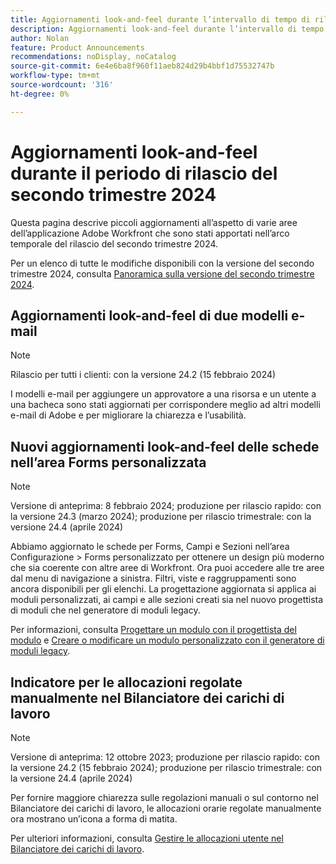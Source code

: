 ```yaml
---
title: Aggiornamenti look-and-feel durante l’intervallo di tempo di rilascio del secondo trimestre 2024
description: Aggiornamenti look-and-feel durante l’intervallo di tempo di rilascio del secondo trimestre 2024
author: Nolan
feature: Product Announcements
recommendations: noDisplay, noCatalog
source-git-commit: 6e4e6ba8f960f11aeb824d29b4bbf1d75532747b
workflow-type: tm+mt
source-wordcount: '316'
ht-degree: 0%

---
```


# Aggiornamenti look-and-feel durante il periodo di rilascio del secondo trimestre 2024

Questa pagina descrive piccoli aggiornamenti all’aspetto di varie aree dell’applicazione Adobe Workfront che sono stati apportati nell’arco temporale del rilascio del secondo trimestre 2024.

Per un elenco di tutte le modifiche disponibili con la versione del secondo trimestre 2024, consulta [Panoramica sulla versione del secondo trimestre 2024](/help/quicksilver/product-announcements/product-releases/24-q2-release-activity/24-q2-release-overview.md).

## Aggiornamenti look-and-feel di due modelli e-mail

>[!NOTE]
>
>Rilascio per tutti i clienti: con la versione 24.2 (15 febbraio 2024)

I modelli e-mail per aggiungere un approvatore a una risorsa e un utente a una bacheca sono stati aggiornati per corrispondere meglio ad altri modelli e-mail di Adobe e per migliorare la chiarezza e l’usabilità.

## Nuovi aggiornamenti look-and-feel delle schede nell’area Forms personalizzata

>[!NOTE]
>
>Versione di anteprima: 8 febbraio 2024; produzione per rilascio rapido: con la versione 24.3 (marzo 2024); produzione per rilascio trimestrale: con la versione 24.4 (aprile 2024)

Abbiamo aggiornato le schede per Forms, Campi e Sezioni nell’area Configurazione > Forms personalizzato per ottenere un design più moderno che sia coerente con altre aree di Workfront. Ora puoi accedere alle tre aree dal menu di navigazione a sinistra. Filtri, viste e raggruppamenti sono ancora disponibili per gli elenchi. La progettazione aggiornata si applica ai moduli personalizzati, ai campi e alle sezioni creati sia nel nuovo progettista di moduli che nel generatore di moduli legacy.

Per informazioni, consulta [Progettare un modulo con il progettista del modulo](/help/quicksilver/administration-and-setup/customize-workfront/create-manage-custom-forms/form-designer/design-a-form/design-a-form.md) e [Creare o modificare un modulo personalizzato con il generatore di moduli legacy](/help/quicksilver/administration-and-setup/customize-workfront/create-manage-custom-forms/create-or-edit-a-custom-form.md).

## Indicatore per le allocazioni regolate manualmente nel Bilanciatore dei carichi di lavoro

>[!NOTE]
>
>Versione di anteprima: 12 ottobre 2023; produzione per rilascio rapido: con la versione 24.2 (15 febbraio 2024); produzione per rilascio trimestrale: con la versione 24.4 (aprile 2024)

Per fornire maggiore chiarezza sulle regolazioni manuali o sul contorno nel Bilanciatore dei carichi di lavoro, le allocazioni orarie regolate manualmente ora mostrano un’icona a forma di matita.

Per ulteriori informazioni, consulta [Gestire le allocazioni utente nel Bilanciatore dei carichi di lavoro](/help/quicksilver/resource-mgmt/workload-balancer/manage-user-allocations-workload-balancer.md).


